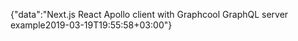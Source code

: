 {"data":"Next.js React Apollo client with Graphcool GraphQL server example2019-03-19T19:55:58+03:00"}
